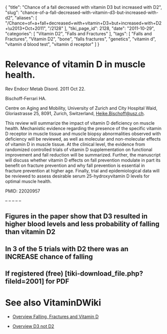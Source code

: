 {
    "title": "Chance of a fall decreased with vitamin D3 but increased with D2",
    "slug": "chance-of-a-fall-decreased-with-vitamin-d3-but-increased-with-d2",
    "aliases": [
        "/Chance+of+a+fall+decreased+with+vitamin+D3+but+increased+with+D2+\u2013+Oct+2011",
        "/2128"
    ],
    "tiki_page_id": 2128,
    "date": "2011-10-29",
    "categories": [
        "Vitamin D2",
        "Falls and Fractures"
    ],
    "tags": [
        "Falls and Fractures",
        "Vitamin D2",
        "bone",
        "falls fractures",
        "genetics",
        "vitamin d",
        "vitamin d blood test",
        "vitamin d receptor"
    ]
}


# Relevance of vitamin D in muscle health.

Rev Endocr Metab Disord. 2011 Oct 22. 

Bischoff-Ferrari HA.

Centre on Aging and Mobility, University of Zurich and City Hospital Waid, Gloriastrasse 25, 8091, Zurich, Switzerland, Heike.Bischoff@usz.ch.

This review will summarize the impact of vitamin D deficiency on muscle health. Mechanistic evidence regarding the presence of the specific vitamin D receptor in muscle tissue and muscle biopsy abnormalities observed with deficiency will be reviewed, as well as molecular and non-molecular effects of vitamin D in muscle tissue. At the clinical level, the evidence from randomized controlled trials of vitamin D supplementation on functional improvement and fall reduction will be summarized. Further, the manuscript will discuss whether vitamin D effects on fall prevention modulate in part its benefit on fracture prevention and why fall prevention is essential in fracture prevention at higher age. Finally, trial and epidemiological data will be reviewed to assess desirable serum 25-hydroxyvitamin D levels for optimal muscle health.

PMID: 22020957

– – – – – 

## Figures in the paper show that D3 resulted in higher blood levels and less probability of falling than vitamin D2

## In 3 of the 5 trials with D2 there was an INCREASE chance of falling

## If registered (free) <span>[tiki-download_file.php?fileId=2001]</span> for PDF

# See also VitaminDWiki

* [Overview Falling, Fractures and Vitamin D](/tags/overview-falling-fractures-and-vitamin-d.html)

* [Overview D3 not D2](/tags/overview-d3-not-d2.html)
